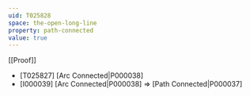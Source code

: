 ```yaml
---
uid: T025828
space: the-open-long-line
property: path-connected
value: true
---
```

[[Proof]]

* [T025827] [Arc Connected|P000038]
* [I000039] [Arc Connected|P000038] => [Path Connected|P000037]

